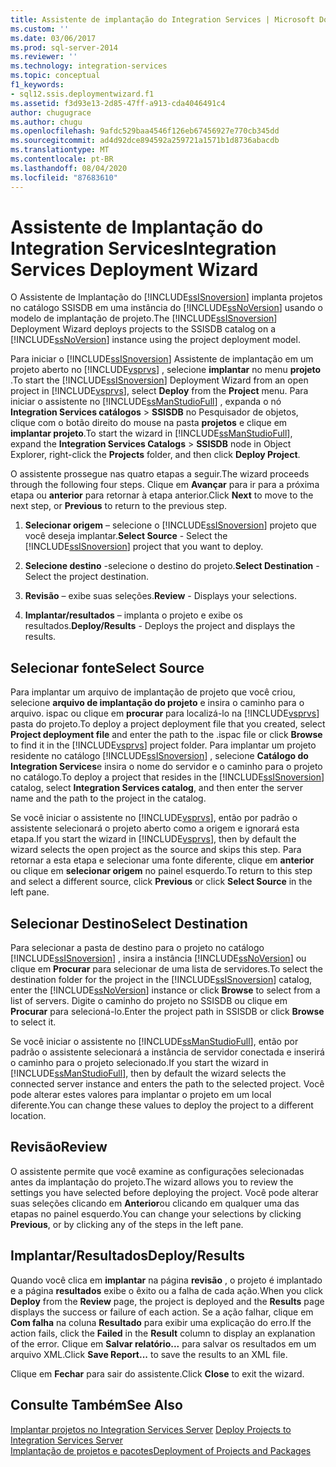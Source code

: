 ```yaml
---
title: Assistente de implantação do Integration Services | Microsoft Docs
ms.custom: ''
ms.date: 03/06/2017
ms.prod: sql-server-2014
ms.reviewer: ''
ms.technology: integration-services
ms.topic: conceptual
f1_keywords:
- sql12.ssis.deploymentwizard.f1
ms.assetid: f3d93e13-2d85-47ff-a913-cda4046491c4
author: chugugrace
ms.author: chugu
ms.openlocfilehash: 9afdc529baa4546f126eb67456927e770cb345dd
ms.sourcegitcommit: ad4d92dce894592a259721a1571b1d8736abacdb
ms.translationtype: MT
ms.contentlocale: pt-BR
ms.lasthandoff: 08/04/2020
ms.locfileid: "87683610"
---
```

# <a name="integration-services-deployment-wizard"></a><span data-ttu-id="e5de8-102">Assistente de Implantação do Integration Services</span><span class="sxs-lookup"><span data-stu-id="e5de8-102">Integration Services Deployment Wizard</span></span>
  <span data-ttu-id="e5de8-103">O Assistente de Implantação do [!INCLUDE[ssISnoversion](../includes/ssisnoversion-md.md)] implanta projetos no catálogo SSISDB em uma instância do [!INCLUDE[ssNoVersion](../includes/ssnoversion-md.md)] usando o modelo de implantação de projeto.</span><span class="sxs-lookup"><span data-stu-id="e5de8-103">The [!INCLUDE[ssISnoversion](../includes/ssisnoversion-md.md)] Deployment Wizard deploys projects to the SSISDB catalog on a [!INCLUDE[ssNoVersion](../includes/ssnoversion-md.md)] instance using the project deployment model.</span></span>  
  
 <span data-ttu-id="e5de8-104">Para iniciar o [!INCLUDE[ssISnoversion](../includes/ssisnoversion-md.md)] Assistente de implantação em um projeto aberto no [!INCLUDE[vsprvs](../includes/vsprvs-md.md)] , selecione **implantar** no menu **projeto** .</span><span class="sxs-lookup"><span data-stu-id="e5de8-104">To start the [!INCLUDE[ssISnoversion](../includes/ssisnoversion-md.md)] Deployment Wizard from an open project in [!INCLUDE[vsprvs](../includes/vsprvs-md.md)], select **Deploy** from the **Project** menu.</span></span> <span data-ttu-id="e5de8-105">Para iniciar o assistente no [!INCLUDE[ssManStudioFull](../includes/ssmanstudiofull-md.md)] , expanda o nó **Integration Services catálogos**  >  **SSISDB** no Pesquisador de objetos, clique com o botão direito do mouse na pasta **projetos** e clique em **implantar projeto**.</span><span class="sxs-lookup"><span data-stu-id="e5de8-105">To start the wizard in [!INCLUDE[ssManStudioFull](../includes/ssmanstudiofull-md.md)], expand the **Integration Services Catalogs** > **SSISDB** node in Object Explorer, right-click the **Projects** folder, and then click **Deploy Project**.</span></span>  
  
 <span data-ttu-id="e5de8-106">O assistente prossegue nas quatro etapas a seguir.</span><span class="sxs-lookup"><span data-stu-id="e5de8-106">The wizard proceeds through the following four steps.</span></span> <span data-ttu-id="e5de8-107">Clique em **Avançar** para ir para a próxima etapa ou **anterior** para retornar à etapa anterior.</span><span class="sxs-lookup"><span data-stu-id="e5de8-107">Click **Next** to move to the next step, or **Previous** to return to the previous step.</span></span>  
  
1.  <span data-ttu-id="e5de8-108">**Selecionar origem** – selecione o [!INCLUDE[ssISnoversion](../includes/ssisnoversion-md.md)] projeto que você deseja implantar.</span><span class="sxs-lookup"><span data-stu-id="e5de8-108">**Select Source** - Select the [!INCLUDE[ssISnoversion](../includes/ssisnoversion-md.md)] project that you want to deploy.</span></span>  
  
2.  <span data-ttu-id="e5de8-109">**Selecione destino** -selecione o destino do projeto.</span><span class="sxs-lookup"><span data-stu-id="e5de8-109">**Select Destination** - Select the project destination.</span></span>  
  
3.  <span data-ttu-id="e5de8-110">**Revisão** – exibe suas seleções.</span><span class="sxs-lookup"><span data-stu-id="e5de8-110">**Review** - Displays your selections.</span></span>  
  
4.  <span data-ttu-id="e5de8-111">**Implantar/resultados** – implanta o projeto e exibe os resultados.</span><span class="sxs-lookup"><span data-stu-id="e5de8-111">**Deploy/Results** - Deploys the project and displays the results.</span></span>  
  
## <a name="select-source"></a><span data-ttu-id="e5de8-112">Selecionar fonte</span><span class="sxs-lookup"><span data-stu-id="e5de8-112">Select Source</span></span>  
 <span data-ttu-id="e5de8-113">Para implantar um arquivo de implantação de projeto que você criou, selecione **arquivo de implantação do projeto** e insira o caminho para o arquivo. ispac ou clique em **procurar** para localizá-lo na [!INCLUDE[vsprvs](../includes/vsprvs-md.md)] pasta do projeto.</span><span class="sxs-lookup"><span data-stu-id="e5de8-113">To deploy a project deployment file that you created, select **Project deployment file** and enter the path to the .ispac file or click **Browse** to find it in the [!INCLUDE[vsprvs](../includes/vsprvs-md.md)] project folder.</span></span> <span data-ttu-id="e5de8-114">Para implantar um projeto residente no catálogo [!INCLUDE[ssISnoversion](../includes/ssisnoversion-md.md)] , selecione **Catálogo do Integration Services**e insira o nome do servidor e o caminho para o projeto no catálogo.</span><span class="sxs-lookup"><span data-stu-id="e5de8-114">To deploy a project that resides in the [!INCLUDE[ssISnoversion](../includes/ssisnoversion-md.md)] catalog, select **Integration Services catalog**, and then enter the server name and the path to the project in the catalog.</span></span>  
  
 <span data-ttu-id="e5de8-115">Se você iniciar o assistente no [!INCLUDE[vsprvs](../includes/vsprvs-md.md)], então por padrão o assistente selecionará o projeto aberto como a origem e ignorará esta etapa.</span><span class="sxs-lookup"><span data-stu-id="e5de8-115">If you start the wizard in [!INCLUDE[vsprvs](../includes/vsprvs-md.md)], then by default the wizard selects the open project as the source and skips this step.</span></span> <span data-ttu-id="e5de8-116">Para retornar a esta etapa e selecionar uma fonte diferente, clique em **anterior** ou clique em **selecionar origem** no painel esquerdo.</span><span class="sxs-lookup"><span data-stu-id="e5de8-116">To return to this step and select a different source, click **Previous** or click **Select Source** in the left pane.</span></span>  
  
## <a name="select-destination"></a><span data-ttu-id="e5de8-117">Selecionar Destino</span><span class="sxs-lookup"><span data-stu-id="e5de8-117">Select Destination</span></span>  
 <span data-ttu-id="e5de8-118">Para selecionar a pasta de destino para o projeto no catálogo [!INCLUDE[ssISnoversion](../includes/ssisnoversion-md.md)] , insira a instância [!INCLUDE[ssNoVersion](../includes/ssnoversion-md.md)] ou clique em **Procurar** para selecionar de uma lista de servidores.</span><span class="sxs-lookup"><span data-stu-id="e5de8-118">To select the destination folder for the project in the [!INCLUDE[ssISnoversion](../includes/ssisnoversion-md.md)] catalog, enter the [!INCLUDE[ssNoVersion](../includes/ssnoversion-md.md)] instance or click **Browse** to select from a list of servers.</span></span> <span data-ttu-id="e5de8-119">Digite o caminho do projeto no SSISDB ou clique em **Procurar** para selecioná-lo.</span><span class="sxs-lookup"><span data-stu-id="e5de8-119">Enter the project path in SSISDB or click **Browse** to select it.</span></span>  
  
 <span data-ttu-id="e5de8-120">Se você iniciar o assistente no [!INCLUDE[ssManStudioFull](../includes/ssmanstudiofull-md.md)], então por padrão o assistente selecionará a instância de servidor conectada e inserirá o caminho para o projeto selecionado.</span><span class="sxs-lookup"><span data-stu-id="e5de8-120">If you start the wizard in [!INCLUDE[ssManStudioFull](../includes/ssmanstudiofull-md.md)], then by default the wizard selects the connected server instance and enters the path to the selected project.</span></span> <span data-ttu-id="e5de8-121">Você pode alterar estes valores para implantar o projeto em um local diferente.</span><span class="sxs-lookup"><span data-stu-id="e5de8-121">You can change these values to deploy the project to a different location.</span></span>  
  
## <a name="review"></a><span data-ttu-id="e5de8-122">Revisão</span><span class="sxs-lookup"><span data-stu-id="e5de8-122">Review</span></span>  
 <span data-ttu-id="e5de8-123">O assistente permite que você examine as configurações selecionadas antes da implantação do projeto.</span><span class="sxs-lookup"><span data-stu-id="e5de8-123">The wizard allows you to review the settings you have selected before deploying the project.</span></span> <span data-ttu-id="e5de8-124">Você pode alterar suas seleções clicando em **Anterior**ou clicando em qualquer uma das etapas no painel esquerdo.</span><span class="sxs-lookup"><span data-stu-id="e5de8-124">You can change your selections by clicking **Previous**, or by clicking any of the steps in the left pane.</span></span>  
  
## <a name="deployresults"></a><span data-ttu-id="e5de8-125">Implantar/Resultados</span><span class="sxs-lookup"><span data-stu-id="e5de8-125">Deploy/Results</span></span>  
 <span data-ttu-id="e5de8-126">Quando você clica em **implantar** na página **revisão** , o projeto é implantado e a página **resultados** exibe o êxito ou a falha de cada ação.</span><span class="sxs-lookup"><span data-stu-id="e5de8-126">When you click **Deploy** from the **Review** page, the project is deployed and the **Results** page displays the success or failure of each action.</span></span> <span data-ttu-id="e5de8-127">Se a ação falhar, clique em **Com falha** na coluna **Resultado** para exibir uma explicação do erro.</span><span class="sxs-lookup"><span data-stu-id="e5de8-127">If the action fails, click the **Failed** in the **Result** column to display an explanation of the error.</span></span> <span data-ttu-id="e5de8-128">Clique em **Salvar relatório...** para salvar os resultados em um arquivo XML.</span><span class="sxs-lookup"><span data-stu-id="e5de8-128">Click **Save Report...** to save the results to an XML file.</span></span>  
  
 <span data-ttu-id="e5de8-129">Clique em **Fechar** para sair do assistente.</span><span class="sxs-lookup"><span data-stu-id="e5de8-129">Click **Close** to exit the wizard.</span></span>  
  
## <a name="see-also"></a><span data-ttu-id="e5de8-130">Consulte Também</span><span class="sxs-lookup"><span data-stu-id="e5de8-130">See Also</span></span>  
 <span data-ttu-id="e5de8-131">[Implantar projetos no Integration Services Server](../../2014/integration-services/deploy-projects-to-integration-services-server.md) </span><span class="sxs-lookup"><span data-stu-id="e5de8-131">[Deploy Projects to Integration Services Server](../../2014/integration-services/deploy-projects-to-integration-services-server.md) </span></span>  
 [<span data-ttu-id="e5de8-132">Implantação de projetos e pacotes</span><span class="sxs-lookup"><span data-stu-id="e5de8-132">Deployment of Projects and Packages</span></span>](packages/deploy-integration-services-ssis-projects-and-packages.md)  
  
  
